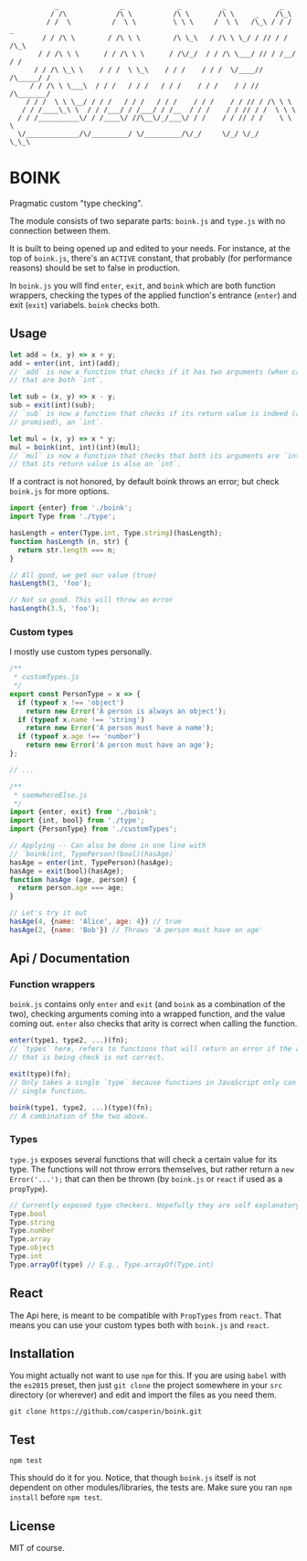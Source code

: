 ```
           _               _             _          _             _
          / /\            /\ \          /\ \       /\ \     _    /\_\
         / /  \          /  \ \         \ \ \     /  \ \   /\_\ / / /  _
        / / /\ \        / /\ \ \        /\ \_\   / /\ \ \_/ / // / /  /\_\
       / / /\ \ \      / / /\ \ \      / /\/_/  / / /\ \___/ // / /__/ / /
      / / /\ \_\ \    / / /  \ \_\    / / /    / / /  \/____// /\_____/ /
     / / /\ \ \___\  / / /   / / /   / / /    / / /    / / // /\_______/
    / / /  \ \ \__/ / / /   / / /   / / /    / / /    / / // / /\ \ \
   / / /____\_\ \  / / /___/ / /___/ / /__  / / /    / / // / /  \ \ \
  / / /__________\/ / /____\/ //\__\/_/___\/ / /    / / // / /    \ \ \
  \/_____________/\/_________/ \/_________/\/_/     \/_/ \/_/      \_\_\

```

# BOINK

Pragmatic custom "type checking".

The module consists of two separate parts: `boink.js` and `type.js` with no
connection between them.

It is built to being opened up and edited to your needs. For instance, at the
top of `boink.js`, there's an `ACTIVE` constant, that probably (for performance
reasons) should be set to false in production.

In `boink.js` you will find `enter`, `exit`, and `boink` which are both function
wrappers, checking the types of the applied function's entrance (`enter`) and
exit (`exit`) variabels. `boink` checks both.

## Usage

```js
let add = (x, y) => x + y;
add = enter(int, int)(add);
// `add` is now a function that checks if it has two arguments (when called)
// that are both `int`.

let sub = (x, y) => x - y;
sub = exit(int)(sub);
// `sub` is now a function that checks if its return value is indeed (as
// promised), an `int`.

let mul = (x, y) => x * y;
mul = boink(int, int)(int)(mul);
// `mul` is now a function that checks that both its arguments are `int`, and
// that its return value is also an `int`.
```

If a contract is not honored, by default boink throws an error; but check
`boink.js` for more options.

```js
import {enter} from './boink';
import Type from './type';

hasLength = enter(Type.int, Type.string)(hasLength);
function hasLength (n, str) {
  return str.length === n;
}

// All good, we get our value (true)
hasLength(3, 'foo');

// Not so good. This will throw an error
hasLength(3.5, 'foo');
```

### Custom types

I mostly use custom types personally.

```js
/**
 * customTypes.js
 */
export const PersonType = x => {
  if (typeof x !== 'object')
    return new Error('A person is always an object');
  if (typeof x.name !== 'string')
    return new Error('A person must have a name');
  if (typeof x.age !== 'number')
    return new Error('A person must have an age');
};

// ...

/**
 * soemwhereElse.js
 */
import {enter, exit} from './boink';
import {int, bool} from './type';
import {PersonType} from './customTypes';

// Applying -- Can also be done in one line with
// `boink(int, TypePerson)(bool)(hasAge)`
hasAge = enter(int, TypePerson)(hasAge);
hasAge = exit(bool)(hasAge);
function hasAge (age, person) {
  return person.age === age;
}

// Let's try it out
hasAge(4, {name: 'Alice', age: 4}) // true
hasAge(2, {name: 'Bob'}) // Throws 'A person must have an age'
```


## Api / Documentation

### Function wrappers

`boink.js` contains only `enter` and `exit` (and `boink` as a combination of the
two), checking arguments coming into a wrapped function, and the value coming
out. `enter` also checks that arity is correct when calling the function.

```js
enter(type1, type2, ...)(fn);
// `types` here, refers to functions that will return an error if the argument
// that is being check is not correct.
```

```js
exit(type)(fn);
// Only takes a single `type` because functions in JavaScript only can return a
// single function.
```

```js
boink(type1, type2, ...)(type)(fn);
// A combination of the two above.
```

### Types

`type.js` exposes several functions that will check a certain value for its
type. The functions will not throw errors themselves, but rather return a `new
Error('...');` that can then be thrown (by `boink.js` or `react` if used as a
`propType`).

```js
// Currently exposed type checkers. Hopefully they are self explanatory.
Type.bool
Type.string
Type.number
Type.array
Type.object
Type.int
Type.arrayOf(type) // E.g., Type.arrayOf(Type.int)
```


## React

The Api here, is meant to be compatible with `PropTypes` from `react`. That
means you can use your custom types both with `boink.js` and `react`.


## Installation

You might actually not want to use `npm` for this. If you are using `babel` with
the `es2015` preset, then just `git clone` the project somewhere in your `src`
directory (or wherever) and edit and import the files as you need them.

```
git clone https://github.com/casperin/boink.git
```


## Test

```
npm test
```

This should do it for you. Notice, that though `boink.js` itself is not
dependent on other modules/libraries, the tests are. Make sure you ran `npm
install` before `npm test`.


## License

MIT of course.
